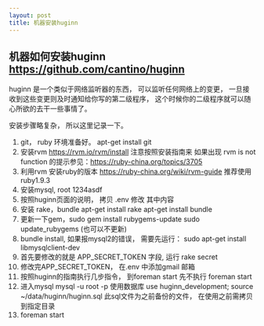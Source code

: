```yaml
---
layout: post
title: 机器安装huginn
---
```


## 机器如何安装huginn https://github.com/cantino/huginn

huginn 是一个类似于网络监听器的东西， 可以监听任何网络上的变更， 一旦接收到这些变更则及时通知给你写的第二级程序， 这个时候你的二级程序就可以随心所欲的去干一些事情了。

安装步骤略复杂， 所以这里记录一下。

1. git， ruby 环境准备好。  apt-get install git
2. 安装rvm https://rvm.io/rvm/install 注意按照安装指南来  如果出现 rvm is not function 的提示参见：https://ruby-china.org/topics/3705
3. 利用rvm 安装ruby的版本   https://ruby-china.org/wiki/rvm-guide 推荐使用ruby1.9.3
2. 安装mysql, root 1234asdf
3. 按照huginn页面的说明， 拷贝 .env 修改 其中内容
4. 安装 rake，bundle  apt-get install rake   apt-get install bundle
5. 更新一下gem，sudo gem install rubygems-update      sudo update_rubygems (也可以不更新)
6. bundle install, 如果报mysql2的错误， 需要先运行： sudo apt-get install libmysqlclient-dev
6. 首先要修改的就是 APP_SECRET_TOKEN 字段, 运行 rake secret
7. 修改完APP_SECRET_TOKEN， 在.env 中添加gmail 邮箱
8. 按照huginn的指南执行几步指令， 到foreman start 先不执行 foreman start
9. 进入mysql  mysql -u root -p     使用数据库 use huginn_development;    source ~/data/huginn/huginn.sql  此sql文件为之前备份的文件， 在使用之前需拷贝到指定目录
10. foreman start
